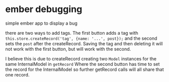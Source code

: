 # ember debugging

simple ember app to display a bug

there are two ways to add tags.
The first button adds a tag with `this.store.createRecord('tag', {name: '...', post});`
and the second sets the `post` after the createRecord.
Saving the tag and then deleting it will not work with the first button, but will work with the second.

I believe this is due to createRecord creating two `Model` instances for the same InternalModel in `getRecord`
Where the second button has time to set the record for the InternalModel so further getRecord calls will all share that one record.

